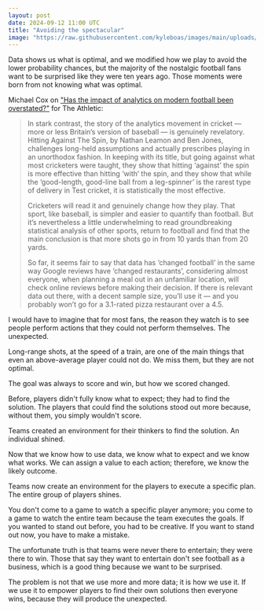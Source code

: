 ```yaml
---
layout: post
date: 2024-09-12 11:00 UTC
title: "Avoiding the spectacular"
image: "https://raw.githubusercontent.com/kyleboas/images/main/uploads/2024/09/11/Image-11Sep2024_16:12:33.png"
---
```


Data shows us what is optimal, and we modified how we play to avoid the lower probability chances, but the majority of the nostalgic football fans want to be surprised like they were ten years ago. Those moments were born from not knowing what was optimal.

<!---more--->

Michael Cox on ["Has the impact of analytics on modern football been overstated?"](https://www.nytimes.com/athletic/5756088/2024/09/11/how-has-data-changed-football/) for The Athletic:

> In stark contrast, the story of the analytics movement in cricket — more or less Britain’s version of baseball — is genuinely revelatory. Hitting Against The Spin, by Nathan Leamon and Ben Jones, challenges long-held assumptions and actually prescribes playing in an unorthodox fashion. In keeping with its title, but going against what most cricketers were taught, they show that hitting ‘against’ the spin is more effective than hitting ‘with’ the spin, and they show that while the ‘good-length, good-line ball from a leg-spinner’ is the rarest type of delivery in Test cricket, it is statistically the most effective.
> 
> Cricketers will read it and genuinely change how they play. That sport, like baseball, is simpler and easier to quantify than football. But it’s nevertheless a little underwhelming to read groundbreaking statistical analysis of other sports, return to football and find that the main conclusion is that more shots go in from 10 yards than from 20 yards.
> 
> So far, it seems fair to say that data has ‘changed football’ in the same way Google reviews have ‘changed restaurants’, considering almost everyone, when planning a meal out in an unfamiliar location, will check online reviews before making their decision. If there is relevant data out there, with a decent sample size, you’ll use it — and you probably won’t go for a 3.1-rated pizza restaurant over a 4.5.

I would have to imagine that for most fans, the reason they watch is to see people perform actions that they could not perform themselves. The unexpected. 

Long-range shots, at the speed of a train, are one of the main things that even an above-average player could not do. We miss them, but they are not optimal.

The goal was always to score and win, but how we scored changed.

Before, players didn't fully know what to expect; they had to find the solution. The players that could find the solutions stood out more because, without them, you simply wouldn't score.

Teams created an environment for their thinkers to find the solution. An individual shined.

Now that we know how to use data, we know what to expect and we know what works. We can assign a value to each action; therefore, we know the likely outcome.

Teams now create an environment for the players to execute a specific plan. The entire group of players shines.

You don't come to a game to watch a specific player anymore; you come to a game to watch the entire team because the team executes the goals. If you wanted to stand out before, you had to be creative. If you want to stand out now, you have to make a mistake.

The unfortunate truth is that teams were never there to entertain; they were there to win. Those that say they want to entertain don't see football as a business, which is a good thing because we want to be surprised.

The problem is not that we use more and more data; it is how we use it. If we use it to empower players to find their own solutions then everyone wins, because they will produce the unexpected.